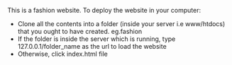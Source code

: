 <p>This is a fashion website. To deploy the website in your computer:</p>
<ul>
  <li>
Clone all the contents into a folder (inside your server i.e www/htdocs) that you ought to have created. eg.fashion
  </li>
<li>
If the folder is inside the server which is running, type 127.0.0.1/folder_name as the url to load the website
</li>
<li>
Otherwise, click index.html file
 </li>
 </ul>
